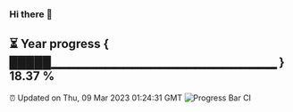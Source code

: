 ### Hi there 👋
⏳ Year progress { █████▁▁▁▁▁▁▁▁▁▁▁▁▁▁▁▁▁▁▁▁▁▁▁▁▁ } 18.37 %
---
⏰ Updated on Thu, 09 Mar 2023 01:24:31 GMT
![Progress Bar CI](https://github.com/liununu/liununu/workflows/Progress%20Bar%20CI/badge.svg)
